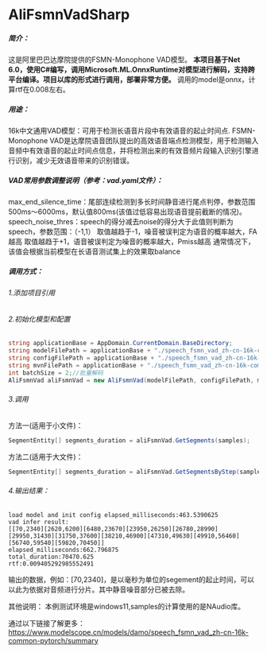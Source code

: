 # AliFsmnVadSharp
##### 简介：
这是阿里巴巴达摩院提供的FSMN-Monophone VAD模型。
**本项目基于Net 6.0，使用C#编写，调用Microsoft.ML.OnnxRuntime对模型进行解码，支持跨平台编译。项目以库的形式进行调用，部署非常方便。**
调用的model是onnx，计算rtf在0.008左右。

##### 用途：
16k中文通用VAD模型：可用于检测长语音片段中有效语音的起止时间点.
FSMN-Monophone VAD是达摩院语音团队提出的高效语音端点检测模型，用于检测输入音频中有效语音的起止时间点信息，并将检测出来的有效音频片段输入识别引擎进行识别，减少无效语音带来的识别错误。

##### VAD常用参数调整说明（参考：vad.yaml文件）：
max_end_silence_time：尾部连续检测到多长时间静音进行尾点判停，参数范围500ms～6000ms，默认值800ms(该值过低容易出现语音提前截断的情况)。
speech_noise_thres：speech的得分减去noise的得分大于此值则判断为speech，参数范围：（-1,1）
取值越趋于-1，噪音被误判定为语音的概率越大，FA越高
取值越趋于+1，语音被误判定为噪音的概率越大，Pmiss越高
通常情况下，该值会根据当前模型在长语音测试集上的效果取balance

##### 调用方式：
###### 1.添加项目引用
###### 2.初始化模型和配置
```csharp
string applicationBase = AppDomain.CurrentDomain.BaseDirectory;
string modelFilePath = applicationBase + "./speech_fsmn_vad_zh-cn-16k-common-pytorch/model.onnx";
string configFilePath = applicationBase + "./speech_fsmn_vad_zh-cn-16k-common-pytorch/vad.yaml";
string mvnFilePath = applicationBase + "./speech_fsmn_vad_zh-cn-16k-common-pytorch/vad.mvn";
int batchSize = 2;//批量解码
AliFsmnVad aliFsmnVad = new AliFsmnVad(modelFilePath, configFilePath, mvnFilePath, batchSize);
```
###### 3.调用
方法一(适用于小文件)：
```csharp
SegmentEntity[] segments_duration = aliFsmnVad.GetSegments(samples);
```
方法二(适用于大文件)：
```csharp
SegmentEntity[] segments_duration = aliFsmnVad.GetSegmentsByStep(samples);
```
###### 4.输出结果：
```
load model and init config elapsed_milliseconds:463.5390625
vad infer result:
[[70,2340][2620,6200][6480,23670][23950,26250][26780,28990][29950,31430][31750,37600][38210,46900][47310,49630][49910,56460][56740,59540][59820,70450]]
elapsed_milliseconds:662.796875
total_duration:70470.625
rtf:0.009405292985552491
```
输出的数据，例如：[70,2340]，是以毫秒为单位的segement的起止时间，可以以此为依据对音频进行分片。其中静音噪音部分已被去除。

其他说明：
本例测试环境是windows11,samples的计算使用的是NAudio库。

通过以下链接了解更多：
https://www.modelscope.cn/models/damo/speech_fsmn_vad_zh-cn-16k-common-pytorch/summary
